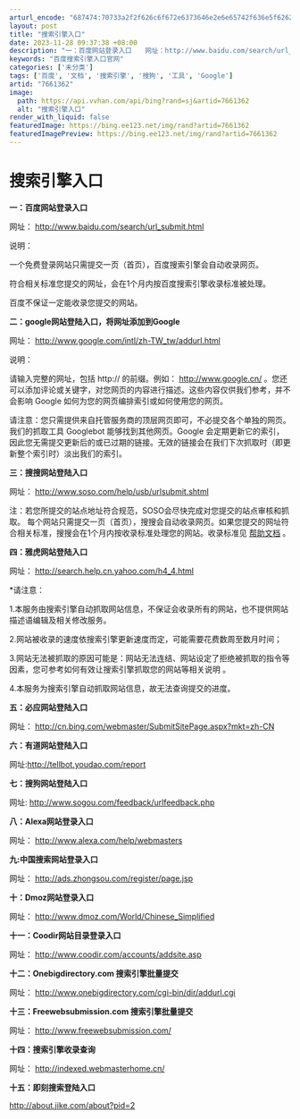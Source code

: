 ```yaml
---
arturl_encode: "687474:70733a2f2f626c6f672e6373646e2e6e65742f636e5f62626f:792f61727469636c652f64657461696c732f37363631333632"
layout: post
title: "搜索引擎入口"
date: 2023-11-28 09:37:38 +08:00
description: "一：百度网站登录入口　　网址：http://www.baidu.com/search/url_sub"
keywords: "百度搜索引擎入口官网"
categories: ['未分类']
tags: ['百度', '文档', '搜索引擎', '搜狗', '工具', 'Google']
artid: "7661362"
image:
  path: https://api.vvhan.com/api/bing?rand=sj&artid=7661362
  alt: "搜索引擎入口"
render_with_liquid: false
featuredImage: https://bing.ee123.net/img/rand?artid=7661362
featuredImagePreview: https://bing.ee123.net/img/rand?artid=7661362
---
```


# 搜索引擎入口

**一：百度网站登录入口**

网址：
<http://www.baidu.com/search/url_submit.html>

说明：
  
一个免费登录网站只需提交一页（首页），百度搜索引擎会自动收录网页。
  
符合相关标准您提交的网址，会在1个月内按百度搜索引擎收录标准被处理。
  
百度不保证一定能收录您提交的网站。

**二：google网站登陆入口，将网址添加到Google**

网址：
<http://www.google.com/intl/zh-TW_tw/addurl.html>

说明：
  
请输入完整的网址，包括 http:// 的前缀。例如：
<http://www.google.cn/>
。您还可以添加评论或关键字，对您网页的内容进行描述。这些内容仅供我们参考，并不会影响 Google 如何为您的网页编排索引或如何使用您的网页。

请注意：您只需提供来自托管服务商的顶层网页即可，不必提交各个单独的网页。我们的抓取工具 Googlebot 能够找到其他网页。Google 会定期更新它的索引，因此您无需提交更新后的或已过期的链接。无效的链接会在我们下次抓取时（即更新整个索引时）淡出我们的索引。

**三：搜搜网站登陆入口**

网址：
<http://www.soso.com/help/usb/urlsubmit.shtml>

注：若您所提交的站点地址符合规范，SOSO会尽快完成对您提交的站点审核和抓取。 每个网站只需提交一页（首页），搜搜会自动收录网页。如果您提交的网址符合相关标准，搜搜会在1个月内按收录标准处理您的网站。收录标准见
[帮助文档](http://help.soso.com/help_web_09.shtml)
。

**四：雅虎网站登陆入口**

网址：
<http://search.help.cn.yahoo.com/h4_4.html>

*请注意：
  
1.本服务由搜索引擎自动抓取网站信息，不保证会收录所有的网站，也不提供网站描述语编辑及相关修改服务。
  
2.网站被收录的速度依搜索引擎更新速度而定，可能需要花费数周至数月时间；
  
3.网站无法被抓取的原因可能是：网站无法连结、网站设定了拒绝被抓取的指令等因素，您可参考如何有效让搜索引擎抓取您的网站等相关说明 。
  
4.本服务为搜索引擎自动抓取网站信息，故无法查询提交的进度。

**五：必应网站登陆入口**

网址：
<http://cn.bing.com/webmaster/SubmitSitePage.aspx?mkt=zh-CN>

**六：有道网站登陆入口**
  
  
网址:http://tellbot.youdao.com/report

**七：搜狗网站登陆入口**

网址:
<http://www.sogou.com/feedback/urlfeedback.php>

**八：Alexa网站登录入口**

网址：
<http://www.alexa.com/help/webmasters>

**九:中国搜索网站登录入口**

网址：
<http://ads.zhongsou.com/register/page.jsp>

**十：Dmoz网站登录入口**

网址：
<http://www.dmoz.com/World/Chinese_Simplified>
  
  
**十一：Coodir网站目录登录入口**

网址：
<http://www.coodir.com/accounts/addsite.asp>
  
  
**十二：Onebigdirectory.com 搜索引擎批量提交**

网址：
<http://www.onebigdirectory.com/cgi-bin/dir/addurl.cgi>
  
  
**十三：Freewebsubmission.com 搜索引擎批量提交**

网址：
<http://www.freewebsubmission.com/>

**十四：搜索引擎收录查询**

网址：
<http://indexed.webmasterhome.cn/>

**十五：即刻搜索登陆入口**
  
<http://about.jike.com/about?pid=2>